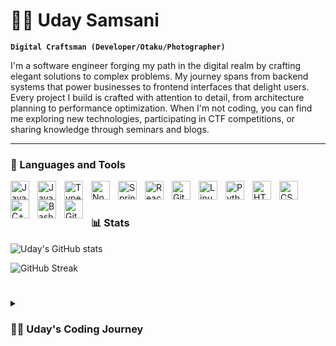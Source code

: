 # 🏄‍♂️ Uday Samsani

**`Digital Craftsman (Developer/Otaku/Photographer)`**

I'm a software engineer forging my path in the digital realm by crafting elegant solutions to complex problems. My journey spans from backend systems that power businesses to frontend interfaces that delight users. Every project I build is crafted with attention to detail, from architecture planning to performance optimization. When I'm not coding, you can find me exploring new technologies, participating in CTF competitions, or sharing knowledge through seminars and blogs.

---

### 🧰 Languages and Tools


<img align="left" alt="JavaScript" width="30px" style="padding-right:10px;" src="https://cdn.jsdelivr.net/gh/devicons/devicon/icons/javascript/javascript-plain.svg" />
<img align="left" alt="Java" width="30px" style="padding-right:10px;" src="https://cdn.jsdelivr.net/gh/devicons/devicon/icons/java/java-original.svg"/>
<img align="left" alt="TypeScript" width="30px" style="padding-right:10px;" src="https://cdn.jsdelivr.net/gh/devicons/devicon/icons/typescript/typescript-plain.svg" />
<img align="left" alt="NodeJS" width="30px" style="padding-right:10px;" src="https://cdn.jsdelivr.net/gh/devicons/devicon/icons/nodejs/nodejs-original.svg" />
<img align="left" alt="Spring" width="30px" style="padding-right:10px;" src="https://cdn.jsdelivr.net/gh/devicons/devicon/icons/spring/spring-original.svg" />
<img align="left" alt="React" width="30px" style="padding-right:10px;" src="https://cdn.jsdelivr.net/gh/devicons/devicon/icons/react/react-original.svg" />
<img align="left" alt="Git" width="30px" style="padding-right:10px;" src="https://cdn.jsdelivr.net/gh/devicons/devicon/icons/git/git-original.svg" />
<img align="left" alt="Linux" width="30px" style="padding-right:10px;" src="https://cdn.jsdelivr.net/gh/devicons/devicon/icons/linux/linux-original.svg" />
<img align="left" alt="Python" width="30px" style="padding-right:10px;" src="https://cdn.jsdelivr.net/gh/devicons/devicon/icons/python/python-plain.svg" />
<img align="left" alt="HTML" width="30px" style="padding-right:10px;" src="https://cdn.jsdelivr.net/gh/devicons/devicon/icons/html5/html5-plain.svg" />
<img align="left" alt="CSS" width="30px" style="padding-right:10px;" src="https://cdn.jsdelivr.net/gh/devicons/devicon/icons/css3/css3-plain.svg" />
<img align="left" alt="C++" width="30px" style="padding-right:10px;" src="https://cdn.jsdelivr.net/gh/devicons/devicon/icons/cplusplus/cplusplus-line.svg" />
<img align="left" alt="Bash" width="30px" style="padding-right:10px;" src="https://cdn.jsdelivr.net/gh/devicons/devicon/icons/bash/bash-original.svg" />
<img align="left" alt="GitHub" width="30px" style="padding-right:10px;" src="https://cdn.jsdelivr.net/gh/devicons/devicon/icons/github/github-original.svg" />
<br />

#

### 📊 Stats

![Uday's GitHub stats](https://github-readme-stats.vercel.app/api?username=uday-samsani&show_icons=true&theme=gruvbox)

![GitHub Streak](https://streak-stats.demolab.com?user=uday-samsani&theme=gruvbox&border_radius=4.5)

#

<details>
 <summary><h3>👨‍💻 Uday's Coding Journey</h3></summary>
  My coding journey began with a simple webpage at 14. That first rush of creating something functional from nothing but logic hooked me instantly. I wasn't just writing code; I was building products that solved problems.
  While others completed assignments, I reimagined them with extra features and polished interfaces. Weekends became sacred product-building time, creating everything from custom RSS readers to local transit trackers. None made me famous, but each taught me about creating solutions to real problems.
  The excitement of building from scratch never faded. Recently, this passion led to projects like Dokusho and the Cloudinary Obsidian plugin, which started as personal tools but now help thousands of users daily. There's no better feeling than knowing something you built makes someone's day a little better.
  Now at Lambton College, I'm combining my product-building obsession with formal education in Full Stack Development—fueling the next generation of ideas I can't wait to build.

[website]: https://udaysamsani.com
